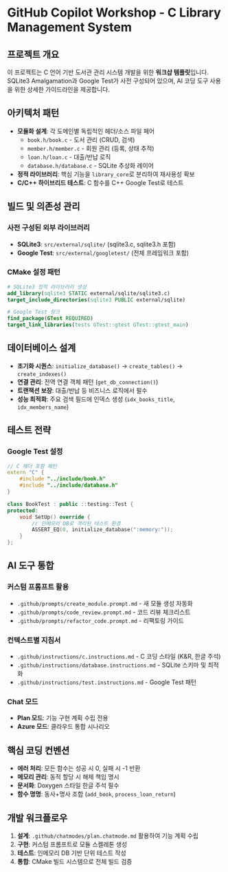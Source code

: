 <!-- ---
applyTo: "**"
--- -->

# GitHub Copilot Workshop - C Library Management System

## 프로젝트 개요
이 프로젝트는 C 언어 기반 도서관 관리 시스템 개발을 위한 **워크샵 템플릿**입니다. SQLite3 Amalgamation과 Google Test가 사전 구성되어 있으며, AI 코딩 도구 사용을 위한 상세한 가이드라인을 제공합니다.

## 아키텍처 패턴
- **모듈화 설계**: 각 도메인별 독립적인 헤더/소스 파일 페어
  - `book.h/book.c` - 도서 관리 (CRUD, 검색)
  - `member.h/member.c` - 회원 관리 (등록, 상태 추적)  
  - `loan.h/loan.c` - 대출/반납 로직
  - `database.h/database.c` - SQLite 추상화 레이어
- **정적 라이브러리**: 핵심 기능을 `library_core`로 분리하여 재사용성 확보
- **C/C++ 하이브리드 테스트**: C 함수를 C++ Google Test로 테스트

## 빌드 및 의존성 관리

### 사전 구성된 외부 라이브러리
- **SQLite3**: `src/external/sqlite/` (sqlite3.c, sqlite3.h 포함)
- **Google Test**: `src/external/googletest/` (전체 프레임워크 포함)

### CMake 설정 패턴
```cmake
# SQLite3 정적 라이브러리 생성
add_library(sqlite3 STATIC external/sqlite/sqlite3.c)
target_include_directories(sqlite3 PUBLIC external/sqlite)

# Google Test 링크
find_package(GTest REQUIRED)
target_link_libraries(tests GTest::gtest GTest::gtest_main)
```

## 데이터베이스 설계
- **초기화 시퀀스**: `initialize_database()` → `create_tables()` → `create_indexes()`
- **연결 관리**: 전역 연결 객체 패턴 (`get_db_connection()`)
- **트랜잭션 보장**: 대출/반납 등 비즈니스 로직에서 필수
- **성능 최적화**: 주요 검색 필드에 인덱스 생성 (`idx_books_title`, `idx_members_name`)

## 테스트 전략

### Google Test 설정
```cpp
// C 헤더 포함 패턴
extern "C" {
    #include "../include/book.h"
    #include "../include/database.h"
}

class BookTest : public ::testing::Test {
protected:
    void SetUp() override {
        // 인메모리 DB로 격리된 테스트 환경
        ASSERT_EQ(0, initialize_database(":memory:"));
    }
};
```

## AI 도구 통합

### 커스텀 프롬프트 활용
- `.github/prompts/create_module.prompt.md` - 새 모듈 생성 자동화
- `.github/prompts/code_review.prompt.md` - 코드 리뷰 체크리스트
- `.github/prompts/refactor_code.prompt.md` - 리팩토링 가이드

### 컨텍스트별 지침서
- `.github/instructions/c.instructions.md` - C 코딩 스타일 (K&R, 한글 주석)
- `.github/instructions/database.instructions.md` - SQLite 스키마 및 최적화
- `.github/instructions/test.instructions.md` - Google Test 패턴

### Chat 모드
- **Plan 모드**: 기능 구현 계획 수립 전용
- **Azure 모드**: 클라우드 통합 시나리오

## 핵심 코딩 컨벤션
- **에러 처리**: 모든 함수는 성공 시 0, 실패 시 -1 반환
- **메모리 관리**: 동적 할당 시 해제 책임 명시
- **문서화**: Doxygen 스타일 한글 주석 필수
- **함수 명명**: 동사+명사 조합 (`add_book`, `process_loan_return`)

## 개발 워크플로우
1. **설계**: `.github/chatmodes/plan.chatmode.md` 활용하여 기능 계획 수립
2. **구현**: 커스텀 프롬프트로 모듈 스켈레톤 생성
3. **테스트**: 인메모리 DB 기반 단위 테스트 작성
4. **통합**: CMake 빌드 시스템으로 전체 빌드 검증